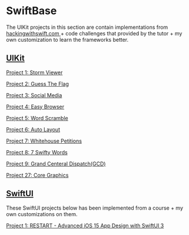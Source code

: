 # SwiftBase

The UIKit projects in this section are contain implementations from [hackingwithswift.com ](https://www.hackingwithswift.com/read) + code challenges that provided by the tutor + my own customization to learn the frameworks better.


## [UIKit](https://www.hackingwithswift.com/100)

[Project 1: Storm Viewer](https://github.com/mamadfrhi/SwiftBase/tree/main/UIKitProject1_StormViewer)

[Project 2: Guess The Flag](https://github.com/mamadfrhi/SwiftBase/tree/main/UIKitProject2_GuessTheFlag)

[Project 3: Social Media](https://github.com/mamadfrhi/SwiftBase/tree/main/UIKitProject3_SocialMedia)

[Project 4: Easy Browser](https://github.com/mamadfrhi/SwiftBase/tree/main/UIKitProject4_EasyBrowser)

[Project 5: Word Scramble](https://github.com/mamadfrhi/SwiftBase/tree/main/UIKitProject5_WordScramble)

[Project 6: Auto Layout](https://github.com/mamadfrhi/SwiftBase/tree/main/UIKitProject6_AutoLayout)

[Project 7: Whitehouse Petitions](https://github.com/mamadfrhi/SwiftBase/tree/main/UIKitProject7_WhitehousePetitions)

[Project 8: 7 Swifty Words](https://github.com/mamadfrhi/SwiftBase/tree/main/UIKitProject8_7SwiftyWords)

[Project 9: Grand Centeral Dispatch(GCD)](https://github.com/mamadfrhi/SwiftBase/tree/main/UIKitProject9_GrandCenteralDispatch)

[Project 27: Core Graphics](https://github.com/mamadfrhi/SwiftBase/tree/main/UIKitProject27_CoreGraphic)


## [SwiftUI](https://www.hackingwithswift.com/100/swiftui)

These SwiftUI projects below has been implemented from a course + my own customizations on them.

[Project 1: RESTART - Advanced iOS 15 App Design with SwiftUI 3](https://github.com/mamadfrhi/SwiftBase/tree/main/SwiftUI/Project1_Restart/)
